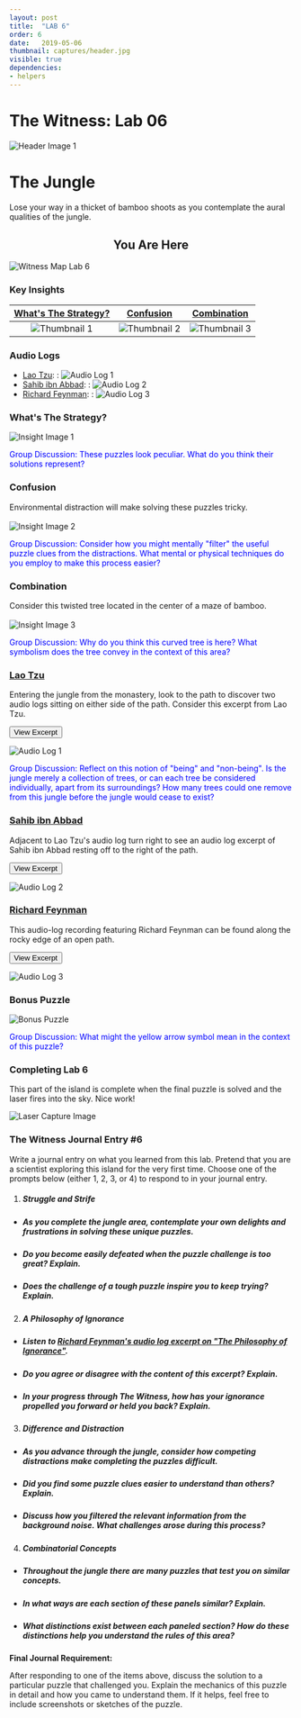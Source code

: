 ```yaml
---
layout: post
title:  "LAB 6"
order: 6
date:   2019-05-06
thumbnail: captures/header.jpg
visible: true
dependencies:
- helpers
---
```


# **The Witness: Lab 06**

![Header Image 1](captures/header.jpg#header)
# The Jungle

Lose your way in a thicket of bamboo shoots as you contemplate the aural qualities of the jungle.

## <center>You Are Here</center>

![Witness Map Lab 6](captures/Witness_Map_Lab6.jpg#capture)

### Key Insights

| [What's The Strategy?](#whats-the-strategy) | [Confusion](#confusion) | [Combination](#combination) |
|:-:|:-:|:-:|
|![Thumbnail 1](captures/insight_1.jpg#thumbnail)| ![Thumbnail 2](captures/insight_2.jpg#thumbnail)| ![Thumbnail 3](captures/insight_3.jpg#thumbnail)|

### Audio Logs

- [Lao Tzu](#lao-tzu):
: ![Audio Log 1](captures/audio_log_1.jpg#audio_log)
- [Sahib ibn Abbad](#sahib-ibn-abbad):
: ![Audio Log 2](captures/audio_log_2.jpg#audio_log)
- [Richard Feynman](#richard-feynman):
: ![Audio Log 3](captures/audio_log_3.jpg#audio_log)

### What's The Strategy?

![Insight Image 1](captures/insight_1.jpg#capture)

<span style="color: blue">Group Discussion: These puzzles look peculiar. What do you think their solutions represent?</span>

### Confusion
Environmental distraction will make solving these puzzles tricky.
<br><br>
![Insight Image 2](captures/insight_2.jpg#capture)

<span style="color: blue">Group Discussion: Consider how you might mentally "filter" the useful puzzle clues from the distractions. What mental or physical techniques do you employ to make this process easier?</span>

### Combination
Consider this twisted tree located in the center of a maze of bamboo.
<br><br>
![Insight Image 3](captures/insight_3.jpg#capture)

<!-- Is this tree apart from the jungle, surrounded yet separate from it? Does the jungle encompass this tree, and all trees, individually, or together? How many bamboo shoots could one remove from this jungle before the jungle would cease to exist? -->

<span style="color: blue">
Group Discussion: Why do you think this curved tree is here? What symbolism does the tree convey in the context of this area?</span>

### [Lao Tzu](https://psychology.fas.harvard.edu/people/b-f-skinner)

Entering the jungle from the monastery, look to the path to discover two audio logs sitting on either side of the path. Consider this excerpt from Lao Tzu.

<button onclick="collapseExcerpt1()">View Excerpt</button>

<div id="excerpt1" style="display:none">
We join spokes together in a wheel,
but it is the center hole
that makes the wagon move.

We shape clay into a pot,
but it is the emptiness inside
that holds whatever we want.

We hammer wood for a house,
but it is the inner space
that makes it livable.

We work with being,
but non-being is what we use.

<br>---<br>
Lao Tzu, 6th century BC
</div>

![Audio Log 1](captures/audio_log_1.jpg#capture)

<span style="color: blue">Group Discussion: Reflect on this notion of "being" and "non-being". Is the jungle merely a collection of trees, or can each tree be considered individually, apart from its surroundings? How many trees could one remove from this jungle before the jungle would cease to exist?</span>

### [Sahib ibn Abbad](https://en.wikipedia.org/wiki/Sahib_ibn_Abbad)

Adjacent to Lao Tzu's audio log turn right to see an audio log excerpt of Sahib ibn Abbad resting off to the right of the path.  

<button onclick="collapseExcerpt2()">View Excerpt</button>

<div id="excerpt2" style="display:none">
The glass is transparent,
the wine transparent —

the two are similar,
the affair confused.

There seems to be wine
and no glass,
or glass
and no wine.

<br>---<br>
Sahib ibn Abbad, circa 990
</div>

![Audio Log 2](captures/audio_log_2.jpg#capture)

<!-- <span style="color: blue">[TEMP]</span> -->

### [Richard Feynman](https://www.nobelprize.org/prizes/literature/1913/tagore/biographical/)

This audio-log recording featuring Richard Feynman can be found along the rocky edge of an open path.

<button onclick="collapseExcerpt3()">View Excerpt</button>

<div id="excerpt3" style="display:none">

If we were not able or did not desire to look in any new direction,
if we did not have a doubt or recognize ignorance,

we would not get any new ideas.  
There would be nothing worth checking,
because we would know what is true.  

So what we call scientific knowledge today
is a body of statements of varying degrees of certainty.  

Some of them are most unsure; some of them are nearly sure;
but none is absolutely certain.  Scientists are used to this.  

We know that it is consistent to be able to live and not know.  

Some people say,
“How can you _live_ without knowing?” I do not know what they mean.

I always live without knowing.  That is easy.  
How you get to know is what I want to know.

This freedom to doubt is an important matter in the sciences
and, I believe, in other fields.  
It was born of a struggle.  

It was a struggle to be permitted to doubt, to be unsure.

And I do not want us to forget the importance of the struggle
and, by default, to let the thing fall away.  

I feel a responsibility as a scientist
who knows the great value
of a satisfactory philosophy of ignorance,

and the progress made possible by such a philosophy,
progress which is the fruit of freedom of thought.  

I feel a responsibility to proclaim the value of this freedom
and to teach that doubt is not to be feared,

but that it is to be welcomed
as the possibility of a new potential for human beings.

If you know that you are not sure,
you have a chance to improve the situation.  

I want to demand this freedom for future generations.

<br>---<br>
Richard Feynman, 1963
</div>

<!-- <span style="color: blue">[TEMP]</span> -->

![Audio Log 3](captures/audio_log_3.jpg#capture)

### Bonus Puzzle

![Bonus Puzzle](captures/bonus_puzzle.jpg#capture)

<span style="color: blue">Group Discussion: What might the yellow arrow symbol mean in the context of this puzzle?</span>

### Completing Lab 6

This part of the island is complete when the final puzzle is solved and the laser fires into the sky. Nice work!

![Laser Capture Image](captures/laser_capture.jpg#header)

### The Witness Journal Entry #6

Write a journal entry on what you learned from this lab. Pretend that you are a scientist exploring this island for the very first time. Choose one of the prompts below (either 1, 2, 3, or 4) to respond to in your journal entry.

1. ##### **Struggle and Strife**
  - ##### As you complete the jungle area, contemplate your own delights and frustrations in solving these unique puzzles.
  - ##### Do you become easily defeated when the puzzle challenge is too great? Explain.
  - ##### Does the challenge of a tough puzzle inspire you to keep trying? Explain.

2. ##### **A Philosophy of Ignorance**
  - ##### Listen to [Richard Feynman's audio log excerpt on "The Philosophy of Ignorance"](#richard-feynman).
  - ##### Do you agree or disagree with the content of this excerpt? Explain.
  - ##### In your progress through The Witness, how has your ignorance propelled you forward or held you back? Explain.

3. ##### **Difference and Distraction**
  - ##### As you advance through the jungle, consider how competing distractions make completing the puzzles difficult.
  - ##### Did you find some puzzle clues easier to understand than others? Explain.
  - ##### Discuss how you filtered the relevant information from the background noise. What challenges arose during this process?

4. ##### **Combinatorial Concepts**
  - ##### Throughout the jungle there are many puzzles that test you on similar concepts.
  - ##### In what ways are each section of these panels similar? Explain.
  - ##### What distinctions exist between each paneled section? How do these distinctions help you understand the rules of this area?

**Final Journal Requirement:**

After responding to one of the items above, discuss the solution to a particular puzzle that challenged you. Explain the mechanics of this puzzle in detail and how you came to understand them. If it helps, feel free to include screenshots or sketches of the puzzle.
